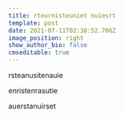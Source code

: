 ```yaml
---
title: rteurnisteuniet nuiesrt
template: post
date: 2021-07-11T02:38:52.706Z
image_position: right
show_author_bio: false
cmseditable: true
---
```

rsteanusitenauie

enristenrasutie

auerstanuirset